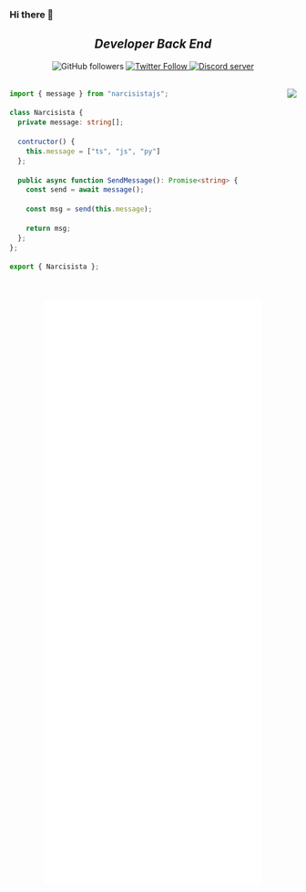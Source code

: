 ### Hi there 👋

<!--
**narcisista3g/narcisista3g** is a ✨ _special_ ✨ repository because its `README.md` (this file) appears on your GitHub profile.

Here are some ideas to get you started:

- 🔭 I’m currently working on ...
- 🌱 I’m currently learning ...
- 👯 I’m looking to collaborate on ...
- 🤔 I’m looking for help with ...
- 💬 Ask me about ...
- 📫 How to reach me: ...
- 😄 Pronouns: ...
- ⚡ Fun fact: ...
-->

<div align="center" id="top">
  <h2>
    <i>Developer Back End</i>
  </h2>
  <a href"https://github.com/narcisista3g?tab=followers">
    <img alt="GitHub followers" src="https://img.shields.io/github/followers/narcisista3g?colorA=1e1e28&colorB=c9cbff&logo=Github&style=for-the-badge" />
  </a>
  <a href="https://twitter.com/strange_silva">
     <img alt="Twitter Follow" src="https://img.shields.io/twitter/follow/strange_silva?colorB=c6aae8&colorA=1e1e28&label=Follow&logo=twitter&logoColor=white&style=for-the-badge">
  </a>
  <a href="https://discord.gg/6cr4MnsCYY">
    <img alt="Discord server"  src="https://img.shields.io/discord/1039840281094266910?colorA=1e1e28&colorB=c6aae8&label=Discord&logo=discord&logoColor=white&style=for-the-badge">
  </a>
</div>

<br />

<div style="width: 10px;"></div>

<a  href="https://discord.gg/6cr4MnsCYY"><img align="right" src="https://discordapp.com/api/guilds/1039840281094266910/widget.png?style=banner4"/></a>

```typescript
import { message } from "narcisistajs";

class Narcisista {
  private message: string[];

  contructor() {
    this.message = ["ts", "js", "py"]
  };

  public async function SendMessage(): Promise<string> {
    const send = await message();

    const msg = send(this.message);

    return msg;
  };
};

export { Narcisista };
```

<br />

<h4 align="center">

![metrics](./github-metrics.svg)

</h4>
